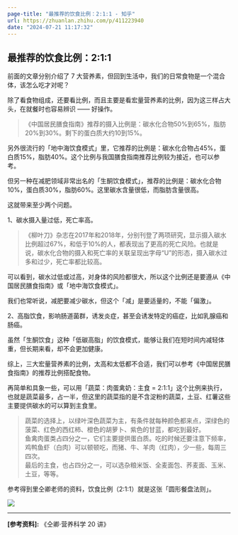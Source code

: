 ```yaml
---
page-title: "最推荐的饮食比例：2:1:1 - 知乎"
url: https://zhuanlan.zhihu.com/p/411223940
date: "2024-07-21 11:17:32"
---
```

## 最推荐的饮食比例：2:1:1

前面的文章分别介绍了 7 大营养素，但回到生活中，我们的日常食物是一个混合体，该怎么吃才对呢？

除了看食物组成，还要看比例，而且主要是看宏量营养素的比例，因为这三样占大头，在就餐时也容易辨识 —— 好操作。

> 《中国居民膳食指南》推荐的摄入比例是：碳水化合物50%到65%，脂肪20%到30%。剩下的蛋白质大约10到15%。

另外很流行的「地中海饮食模式」里，它推荐的比例是：碳水化合物占45%，蛋白质15%，脂肪40%。这个比例与我国膳食指南推荐比例较为接近，也可以参考。

但另一种在减肥领域非常出名的「生酮饮食模式」，推荐的比例是：碳水化合物10%，蛋白质30%，脂肪60%。这里碳水含量很低，而脂肪含量很高。

这就带来至少两个问题。

1、碳水摄入量过低，死亡率高。

> 《柳叶刀》杂志在2017年和2018年，分别刊登了两项研究，显示摄入碳水比例超过67%，和低于10%的人，都表现出了更高的死亡风险。也就是说，碳水化合物的摄入和死亡率的关联呈现出字母“U”的形态，摄入碳水过多和过少，死亡率都比较高。

可以看到，碳水过低或过高，对身体的风险都很大，所以这个比例还是要遵从《中国居民膳食指南》或「地中海饮食模式」。

我们也常听说，减肥要减少碳水，但这个「减」是要适量的，不能「偏激」。

2、高脂饮食，影响肠道菌群，诱发炎症，甚至会诱发特定的癌症，比如乳腺癌和肠癌。

虽然「生酮饮食」这种「低碳高脂」的饮食模式，能够让我们在短时间内减轻体重，但长期来看，却不会更加健康。

综上，三大宏量营养素的比例，太高和太低都不合适，我们可以参考《中国居民膳食指南》的推荐比例搭配食物。

再简单和具象一些，可以用「蔬菜：肉蛋禽奶：主食 = 2:1:1」这个比例来执行，也就是蔬菜最多，占一半，但这里的蔬菜指的是不含淀粉的蔬菜，土豆、红薯这些主要提供碳水的可以算到主食里。

> 蔬菜的选择上，以绿叶深色蔬菜为主，有条件就每种颜色都来点，深绿色的菠菜、红色的西红柿、橙色的胡萝卜、紫色的甘蓝，都吃到最好。  
> 鱼禽肉蛋类占四分之一，它们主要提供蛋白质。吃的时候还要注意下频率，鸡鸭鱼虾（白肉）可以顿顿吃，而猪、牛、羊肉（红肉），少一些，每周三四次。  
> 最后的主食，也占四分之一，可以选杂粮米饭、全麦面包、荞麦面、玉米、土豆，等等。

参考得到里仝卿老师的资料，饮食比例（2:1:1）就是这张「圆形餐盘法则」。

![](https://pic2.zhimg.com/v2-0c24c3284383c816ac3ab60e7acbd725_b.jpg)

---

**\[参考资料\]:** 《仝卿·营养科学 20 讲》